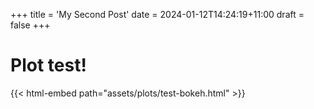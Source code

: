 +++
title = 'My Second Post'
date = 2024-01-12T14:24:19+11:00
draft = false
+++

# Plot test!

{{< html-embed path="assets/plots/test-bokeh.html" >}}